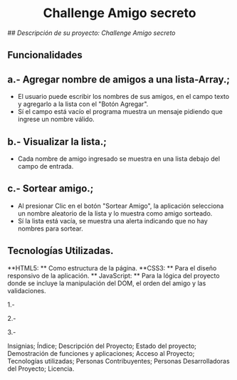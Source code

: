 <h1 align="center"> Challenge Amigo secreto </h1>

<em> ## Descripción de su proyecto: Challenge Amigo secreto </em>

## Funcionalidades

## a.- Agregar nombre de amigos a una lista-Array.;
- El usuario puede escribir los nombres de sus amigos, en el campo texto y agregarlo a la lista con el "Botón Agregar".
- Sí el campo está vacío el programa muestra un mensaje pidiendo que ingrese un nombre válido.

## b.- Visualizar la lista.;
- Cada nombre de amigo ingresado se muestra en una lista debajo del campo de entrada.

## c.- Sortear amigo.;
- Al presionar Clic en el botón "Sortear Amigo", la aplicación selecciona un nombre aleatorio de la lista y lo muestra como amigo sorteado.
- Sí la lista está vacía, se muestra una alerta indicando que no hay nombres para sortear.

## Tecnologías Utilizadas.
**HTML5: ** Como estructura de la página.
**CSS3: ** Para el diseño responsivo de la aplicación.
** JavaScript: ** Para la lógica del proyecto donde se incluye la manipulación del DOM,  el orden del amigo y las validaciones.


1.- 

2.- 

3.-

Insignias;
 Índice;
 Descripción del Proyecto;
 Estado del proyecto;
 Demostración de funciones y aplicaciones;
 Acceso al Proyecto;
 Tecnologías utilizadas;
 Personas Contribuyentes;
 Personas Desarrolladoras del Proyecto;
 Licencia.
